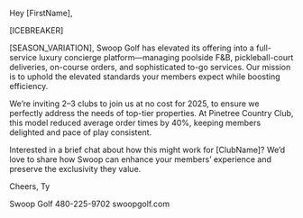 Hey [FirstName],

[ICEBREAKER]

[SEASON_VARIATION], Swoop Golf has elevated its offering into a full-service luxury concierge platform—managing poolside F&B, pickleball-court deliveries, on-course orders, and sophisticated to-go services. Our mission is to uphold the elevated standards your members expect while boosting efficiency.

We’re inviting 2–3 clubs to join us at no cost for 2025, to ensure we perfectly address the needs of top-tier properties. At Pinetree Country Club, this model reduced average order times by 40%, keeping members delighted and pace of play consistent.

Interested in a brief chat about how this might work for [ClubName]? We’d love to share how Swoop can enhance your members’ experience and preserve the exclusivity they value.

Cheers,
Ty

Swoop Golf
480-225-9702
swoopgolf.com
